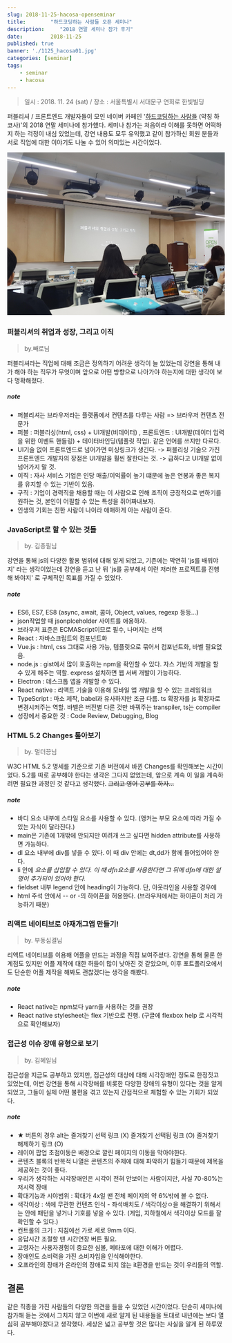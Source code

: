 ```yaml
---
slug: 2018-11-25-hacosa-openseminar
title:        "하드코딩하는 사람들 오픈 세미나"
description:     "2018 연말 세미나 참가 후기"
date:         2018-11-25
published: true
banner: './1125_hacosa01.jpg'
categories: [seminar]
tags:
    - seminar
    - hacosa
---
```




>  일시 : 2018. 11. 24 (sat) / 장소 :  서울특별시 서대문구 연희로 한빛빌딩



퍼블리셔 / 프론트엔드 개발자들이 모인 네이버 카페인 '[하드코딩하는 사람들](https://cafe.naver.com/hacosa) (약칭 하코사)'의 2018 연말 세미나에 참가했다. 세미나 참가는 처음이라 이해를 못하면 어떡하지 하는 걱정이 내심 있었는데, 강연 내용도 모두 유익했고 같이 참가하신 회원 분들과 서로 직업에 대한 이야기도 나눌 수 있어 의미있는 시간이었다.



![하코사 2018 연말 세미나](./1125_hacosa01.jpg)



### 퍼블리셔의 취업과 성장, 그리고 이직

> by.빼로님



퍼블리셔라는 직업에 대해 조금은 정의하기 어려운 생각이 늘 있었는데 강연을 통해 내가 해야 하는 직무가 무엇이며 앞으로 어떤 방향으로 나아가야 하는지에 대한 생각이 보다 명확해졌다. 



##### note

- 퍼블리셔는 브라우저라는 플랫폼에서 컨텐츠를 다루는 사람 => 브라우저 컨텐츠 전문가
- 퍼블 : 퍼블리싱(html, css) + UI개발(비데이터) , 프론트엔드 : UI개발(데이터 입력을 위한 이벤트 핸들링) + 데이터바인딩(템플릿 작업). 같은 언어를 쓰지만 다르다.
- UI기술 없이 프론트엔드로 넘어가면 미싱링크가 생긴다. -> 퍼블리싱 기술으 가진 프론트엔드 개발자의 장점은 UI개발을 훨씬 잘한다는 것. -> 급하다고 UI개발 없이 넘어가지 말 것.
- 이직 : 자사 서비스 기업은 인당 매출/이익률이 높기 떄문에 높은 연봉과 좋은 복지를 유지할 수 있는 기반이 있음.
- 구직 : 기업이 경력직을 채용할 때는 이 사람으로 인해 조직이 긍정적으로 변하기를 원하는 것, 본인이 어필할 수 있는 특성을 쥐어짜내보자. 
- 인생의 기회는 친한 사람이 나이라 애매하게 아는 사람이 준다.



### JavaScript로 할 수 있는 것들

>  by. 김종필님



 강연을 통해 js의 다양한 활용 범위에 대해 알게 되었고, 기존에는 막연히 'js를 배워야지' 라는 생각이었는데 강연을 듣고 난 뒤 'js를 공부해서 이런 저러한 프로젝트를 진행해 봐야지' 로 구체적인 목표를 가질 수 있었다.



##### note

- ES6, ES7, ES8 (async, await, 콤마, Object, values, regexp 등등...)
- json작업할 때 jsonplceholder 사이트를 애용하자.
- 브라우저 표준은 ECMAScript이므로 필수, 나머지는 선택
- React : 자바스크립트의 컴포넌트화
- Vue.js : html, css 그대로 사용 가능, 템플릿으로 묶어서 컴포넌트화, 바벨 필요없음.
- node.js : gist에서 많이 호출하는 npm을 확인할 수 있다. 자스 기반의 개발을 할 수 있게 해주는 역할. express 설치하면 웹 서버 개발이 가능하다.
- Electron : 데스크톱 앱을 개발할 수 있다.
- React native : 리액트 기술을 이용해 모바일 앱 개발을 할 수 있는 프레임워크
- TypeScript : 마소 제작, babel과 유사하지만 조금 다름. ts 확장자를 js 확장자로 변경시켜주는 역할. 바벨은 버전별 다른 것만 바꿔주는 transpiler, ts는 compiler
- 성장에서 중요한 것 : Code Review, Debugging, Blog 



### HTML 5.2 Changes 톺아보기 

> by. 멀더끙님

W3C HTML 5.2 명세를 기준으로 기존 버전에서 바뀐 Changes를 확인해보는 시간이었다. 5.2를 따로 공부해야 한다는 생각은 그다지 없었는데, 앞으로 계속 이 일을 계속하려면 필요한 과정인 것 같다고 생각했다. ~~그리고 영어 공부를 하자...~~

##### note

- 바디 요소 내부에 스타일 요소를 사용할 수 있다. (앵커는 부모 요소에 따라 가질 수 있는 자식이 달라진다.)
- main은 기존에 1개밖에 안되지만 여려개 쓰고 싶다면 hidden attribute를 사용하면 가능하다.
- dl 요소 내부에 div를 넣을 수 있다. 이 때 div 안에는 dt,dd가 함께 들어있어야 한다.
- li 안에 <dfn> 요소를 삽입할 수 있다. 이 때 dfn요소를 사용한다면 그 뒤에 dfn에 대한 설명이 추가되어 있어야 한다.
- fieldset 내부 legend 안에 heading이 가능하다.  단, 아웃라인을 사용할 경우에
- html 주석 안에서 -- or -의 하이픈을 허용한다.  (브라우저에서는 하이픈이 처리 가능하기 때문)



### 리액트 네이티브로 아재개그앱 만들기!

> by. 부동심결님

리액트 네이티브를 이용해 어플을 만드는 과정을 직접 보여주셨다. 강연을 통해 물론 한계점도 있지만 어플 제작에 대한 허들이 많이 낮아진 것 같았으며, 이후 포트폴리오에서도 단순한 어플 제작을 해봐도 괜찮겠다는 생각을 해봤다. 



##### note

- React native는 npm보다 yarn을 사용하는 것을 권장
- React native stylesheet는 flex 기반으로 진행. (구글에 flexbox help 로 시각적으로 확인해보자)



### 접근성 이슈 장애 유형으로 보기 

> by. 김혜일님



접근성을 지금도 공부하고 있지만, 접근성의 대상에 대해 시각장애인 정도로 한정짓고 있었는데, 이번 강연을 통해 시각장애를 비롯한 다양한 장애의 유형이 있다는 것을 알게 되었고, 그들이 실제 어떤 불편을 겪고 있는지 간접적으로 체험할 수 있는 기회가 되었다. 



##### note

- ★ 버튼의 경우 alt는 즐겨찾기 선택 링크 (X) 즐겨찾기 선택됨 링크 (O) 즐겨찾기 해제하기 링크 (O)
- 레이어 팝업 초점이동은 배경으로 깔린 페이지의 이동을 막아야한다.
- 콘텐츠 블록의 반복적 나열은 콘텐츠의 주제에 대해 파악하기 힘들기 때문에 제목을 제공하는 것이 좋다.
- 우리가 생각하는 시각장애인은 시각이 전혀 안보이는 사람이지만, 사실 70-80%는 저시력 장애
- 확대기능과 시야범위 : 확대가 4x일 땐 전체 페이지의 약 6%밖에 볼 수 없다.
- 색각이상 : 색에 무관한 컨텐츠 인식 - 좌석배치도 / 색각이상ㅇ을 해결하기 위해서는 안에 패턴을 넣거나 기호를 넣을 수 있다. (게임, 지하철에서 색각이상 모드를 잘 확인할 수 있다.)
- 컨트롤의 크기 : 지침에선 가로 세로 9mm 이다.
- 응답시간 조절할 땐 시간연장 버튼 필요.
- 고령자는 사용자경험이 중요한 심볼, 메타포에 대한 이해가 어렵다.
- 장애인도 소비력을 가진 소비자임을 인식해야한다.
- 오프라인의 장애가 온라인의 장애로 되지 않는 it환경을 만드는 것이 우리들의 역할.



## 결론

같은 직종을 가진 사람들의 다양한 의견을 들을 수 있었던 시간이었다. 단순히 세미나에 참가해 듣는 것에서 그치지 않고 이번에 새로 알게 된 내용들을 토대로 내년에는 보다 열심히 공부해야겠다고 생각했다. 세상은 넓고 공부할 것은 많다는 사실을 알게 된 하루였다.

